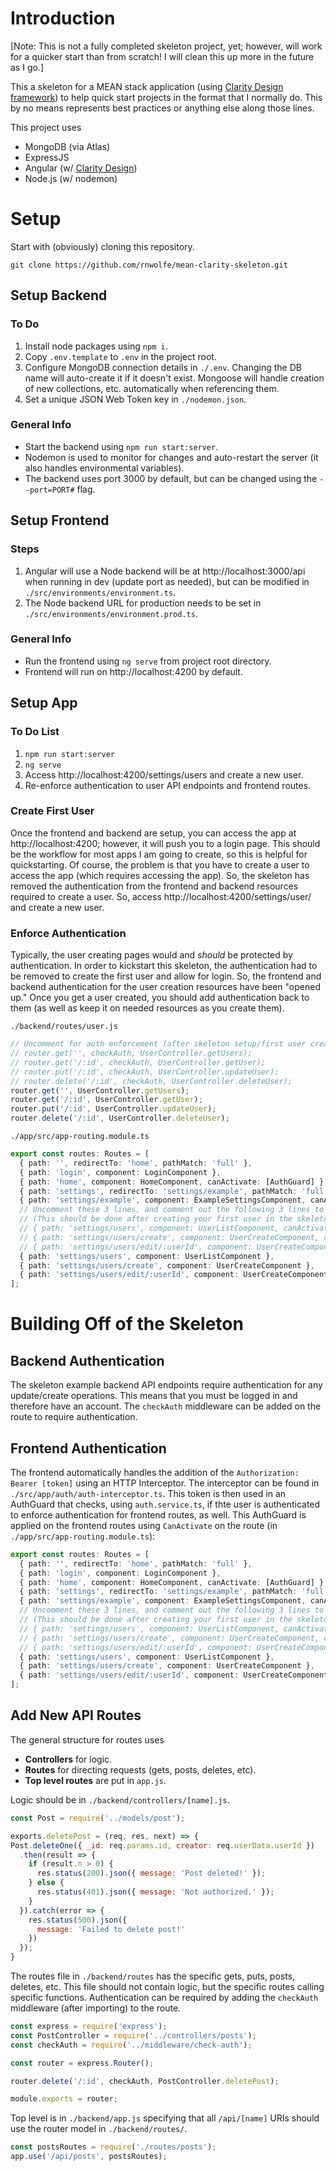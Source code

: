 # Introduction
[Note: This is not a fully completed skeleton project, yet; however, will work for a quicker start than from scratch! I will clean this up more in the future as I go.]

This a skeleton for a MEAN stack application (using [Clarity Design framework](https://clarity.design)) to help quick start projects in the format that I normally do. This by no means represents best practices or anything else along those lines.

This project uses
* MongoDB (via Atlas)
* ExpressJS
* Angular (w/ [Clarity Design](https://clarity.design))
* Node.js (w/ nodemon)

# Setup
Start with (obviously) cloning this repository.

```git
git clone https://github.com/rnwolfe/mean-clarity-skeleton.git
```

## Setup Backend
### To Do
1. Install node packages using `npm i`.
2. Copy `.env.template` to `.env` in the project root.
3. Configure MongoDB connection details in `./.env`. Changing the DB name will auto-create it if it doesn't exist. Mongoose will handle creation of new collections, etc. automatically when referencing them.
4. Set a unique JSON Web Token key in `./nodemon.json`.

### General Info
* Start the backend using `npm run start:server`.
* Nodemon is used to monitor for changes and auto-restart the server (it also handles environmental variables).
* The backend uses port 3000 by default, but can be changed using the `--port=PORT#` flag.

## Setup Frontend
### Steps
1. Angular will use a Node backend will be at http://localhost:3000/api when running in dev (update port as needed), but can be modified in `./src/environments/environment.ts`.
2. The Node backend URL for production needs to be set in `./src/environments/environment.prod.ts`.

### General Info
* Run the frontend using `ng serve` from project root directory.
* Frontend will run on http://localhost:4200 by default.

## Setup App
### To Do List
1. `npm run start:server`
2. `ng serve`
3. Access http://localhost:4200/settings/users and create a new user.
4. Re-enforce authentication to user API endpoints and frontend routes.

### Create First User
Once the frontend and backend are setup, you can access the app at http://localhost:4200; however, it will push you to a login page. This should be the workflow for most apps I am going to create, so this is helpful for quickstarting. Of course, the problem is that you have to create a user to access the app (which requires accessing the app). So, the skeleton has removed the authentication from the frontend and backend resources required to create a user. So, access http://localhost:4200/settings/user/ and create a new user.

### Enforce Authentication
Typically, the user creating pages would and *should* be protected by authentication. In order to kickstart this skeleton, the authentication had to be removed to create the first user and allow for login. So, the frontend and backend authentication for the user creation resources have been "opened up." Once you get a user created, you should add authentication back to them (as well as keep it on needed resources as you create them).

`./backend/routes/user.js`
```js
// Uncomment for auth enforcement (after skeleton setup/first user created)
// router.get('', checkAuth, UserController.getUsers);
// router.get('/:id', checkAuth, UserController.getUser);
// router.put('/:id', checkAuth, UserController.updateUser);
// router.delete('/:id', checkAuth, UserController.deleteUser);
router.get('', UserController.getUsers);
router.get('/:id', UserController.getUser);
router.put('/:id', UserController.updateUser);
router.delete('/:id', UserController.deleteUser);
```

`./app/src/app-routing.module.ts`
```typescript
export const routes: Routes = [
  { path: '', redirectTo: 'home', pathMatch: 'full' },
  { path: 'login', component: LoginComponent },
  { path: 'home', component: HomeComponent, canActivate: [AuthGuard] },
  { path: 'settings', redirectTo: 'settings/example', pathMatch: 'full', canActivate: [AuthGuard] },
  { path: 'settings/example', component: ExampleSettingsComponent, canActivate: [AuthGuard] },
  // Uncomment these 3 lines, and comment out the following 3 lines to enforce authentication
  // (This should be done after creating your first user in the skeleton app.)
  // { path: 'settings/users', component: UserListComponent, canActivate: [AuthGuard] },
  // { path: 'settings/users/create', component: UserCreateComponent, canActivate: [AuthGuard] },
  // { path: 'settings/users/edit/:userId', component: UserCreateComponent, canActivate: [AuthGuard] },
  { path: 'settings/users', component: UserListComponent },
  { path: 'settings/users/create', component: UserCreateComponent },
  { path: 'settings/users/edit/:userId', component: UserCreateComponent },
];
```
# Building Off of the Skeleton
## Backend Authentication
The skeleton example backend API endpoints require authentication for any update/create operations. This means that you must be logged in and therefore have an account. The `checkAuth` middleware can be added on the route to require authentication.

## Frontend Authentication
The frontend automatically handles the addition of the `Authorization: Bearer [token]` using an HTTP Interceptor. The interceptor can be found in `./src/app/auth/auth-interceptor.ts`. This token is then used in an AuthGuard that checks, using `auth.service.ts`, if thte user is authenticated to enforce authentication for frontend routes, as well. This AuthGuard is applied on the frontend routes using `CanActivate` on the route (in `./app/src/app-routing.module.ts`):

```typescript
export const routes: Routes = [
  { path: '', redirectTo: 'home', pathMatch: 'full' },
  { path: 'login', component: LoginComponent },
  { path: 'home', component: HomeComponent, canActivate: [AuthGuard] },
  { path: 'settings', redirectTo: 'settings/example', pathMatch: 'full', canActivate: [AuthGuard] },
  { path: 'settings/example', component: ExampleSettingsComponent, canActivate: [AuthGuard] },
  // Uncomment these 3 lines, and comment out the following 3 lines to enforce authentication
  // (This should be done after creating your first user in the skeleton app.)
  // { path: 'settings/users', component: UserListComponent, canActivate: [AuthGuard] },
  // { path: 'settings/users/create', component: UserCreateComponent, canActivate: [AuthGuard] },
  // { path: 'settings/users/edit/:userId', component: UserCreateComponent, canActivate: [AuthGuard] },
  { path: 'settings/users', component: UserListComponent },
  { path: 'settings/users/create', component: UserCreateComponent },
  { path: 'settings/users/edit/:userId', component: UserCreateComponent },
];
```

## Add New API Routes
The general structure for routes uses

* **Controllers** for logic.
* **Routes** for directing requests (gets, posts, deletes, etc).
* **Top level routes** are put in `app.js`.

Logic should be in `./backend/controllers/[name].js`.

```js
const Post = require('../models/post');

exports.deletePost = (req, res, next) => {
Post.deleteOne({ _id: req.params.id, creator: req.userData.userId })
  .then(result => {
    if (result.n > 0) {
      res.status(200).json({ message: 'Post deleted!' });
    } else {
      res.status(401).json({ message: 'Not authorized.' });
    }
  }).catch(error => {
    res.status(500).json({
      message: 'Failed to delete post!'
    })
  });
}
```

The routes file in `./backend/routes` has the specific gets, puts, posts, deletes, etc. This file should not contain logic, but the specific routes calling specific functions. Authentication can be required by adding the `checkAuth` middleware (after importing) to the route.

```js
const express = require('express');
const PostController = require('../controllers/posts');
const checkAuth = require('../middleware/check-auth');

const router = express.Router();

router.delete('/:id', checkAuth, PostController.deletePost);

module.exports = router;
```

Top level is in `./backend/app.js` specifying that all `/api/[name]` URIs should use the router model in `./backend/routes/`.

```js
const postsRoutes = require('./routes/posts');
app.use('/api/posts', postsRoutes);
```
